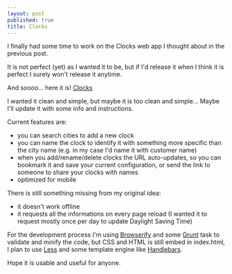```yaml
---
layout: post
published: true
title: Clocks
---
```


I finally had some time to work on the Clocks web app I thought about in the previous post.

It is not perfect (yet) as I wanted it to be, but if I'd release it when I think it is perfect I surely won't release it anytime.

And soooo... here it is! [Clocks](http://matita.github.io/clocks)

I wanted it clean and simple, but maybe it is too clean and simple...
Maybe I'll update it with some info and instructions.

Current features are:
- you can search cities to add a new clock
- you can name the clock to identify it with something more specific than the city name (e.g. in my case I'd name it with customer name)
- when you add/rename/delete clocks the URL auto-updates, so you can bookmark it and save your current configuration, or send the link to someone to share your clocks with names
- optimized for mobile

There is still something missing from my original idea:
- it doesn't work offline
- it requests all the informations on every page reload (I wanted it to request mostly once per day to update Daylight Saving Time)

For the development process I'm using [Browserify](http://browserify.org/) and some [Grunt](http://gruntjs.com/) task to validate and minify the code, but CSS and HTML is still embed in index.html, I plan to use [Less](http://lesscss.org/) and some template engine like [Handlebars](http://handlebarsjs.com/).

Hope it is usable and useful for anyone.